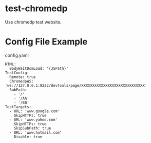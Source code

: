 # test-chromedp
Use chromedp test website.

# Config File Example

config.yaml
```
HTML:
  BodyWaitDomLoad: '{JSPath}'
TestConfig:
  Remote: true
  ChromedpWS: 'ws://127.0.0.1:9222/devtools/page/XXXXXXXXXXXXXXXXXXXXXXXXXXXXX'
  SubPath:
    - '/'
    - '/AA'
    - '/BB'
TestTargets:
  - URL: 'www.google.com'
    SkipHTTPs: true
  - URL: 'www.yahoo.com'
    SkipHTTPs: true
    SkipSubPath: true
  - URL: 'www.hotmail.com'
    Disable: true
```
